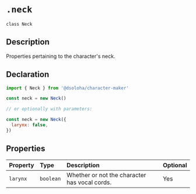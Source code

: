 # `.neck`

`class Neck`

## Description

Properties pertaining to the character's neck.

## Declaration

```js
import { Neck } from '@dsoloha/character-maker'

const neck = new Neck()

// or optionally with parameters:

const neck = new Neck({
  larynx: false,
})
```

## Properties

| Property | Type      | Description                                   | Optional |
| :------- | :-------- | :-------------------------------------------- | :------- |
| `larynx` | `boolean` | Whether or not the character has vocal cords. | Yes      |
